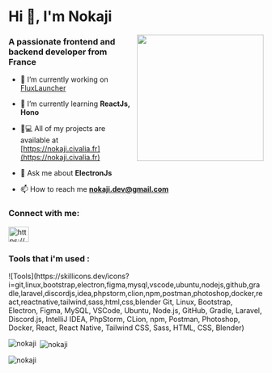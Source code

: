 <div align="left">
<h1>Hi 👋, I'm Nokaji</h1>
<img align="right" width="auto" height="250px" src="https://nokaji.civalia.fr/ressources/img/nokaji.png">
<h3>A passionate frontend and backend developer from France</h3>

- 🔭 I’m currently working on [FluxLauncher](https://discord.com/invite/X728dTsDj2)

- 🌱 I’m currently learning **ReactJs, Hono**

- 👨💻 All of my projects are available at [https://nokaji.civalia.fr](https://nokaji.civalia.fr)

- 💬 Ask me about **ElectronJs**

- 📫 How to reach me **nokaji.dev@gmail.com**
</div>

<h3 align="left">Connect with me:</h3>
<p align="left">
<a href="https://discord.gg/https://discord.com/invite/X728dTsDj2" target="blank"><img align="center" src="https://raw.githubusercontent.com/rahuldkjain/github-profile-readme-generator/master/src/images/icons/Social/discord.svg" alt="https://discord.com/invite/X728dTsDj2" height="30" width="40" /></a>
</p>

<h3 align="left">Tools that i'm used :</h3>
<p align="left"> ![Tools](https://skillicons.dev/icons?i=git,linux,bootstrap,electron,figma,mysql,vscode,ubuntu,nodejs,github,gradle,laravel,discordjs,idea,phpstorm,clion,npm,postman,photoshop,docker,react,reactnative,tailwind,sass,html,css,blender Git, Linux, Bootstrap, Electron, Figma, MySQL, VSCode, Ubuntu, Node.js, GitHub, Gradle, Laravel, Discord.js, IntelliJ IDEA, PhpStorm, CLion, npm, Postman, Photoshop, Docker, React, React Native, Tailwind CSS, Sass, HTML, CSS, Blender)
 </p>

<p><img align="left" src="https://github-readme-stats.vercel.app/api/top-langs?username=nokaji&show_icons=true&locale=en&layout=compact" alt="nokaji" /></p>

<p>&nbsp;<img align="center" src="https://github-readme-stats.vercel.app/api?username=nokaji&show_icons=true&locale=en" alt="nokaji" /></p>

<p><img align="center" src="https://github-readme-streak-stats.herokuapp.com/?user=nokaji&" alt="nokaji" /></p>
